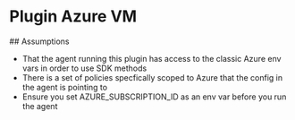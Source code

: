 # Plugin Azure VM

## Assumptions

- That the agent running this plugin has access to the classic Azure env vars in order to use SDK methods
- There is a set of policies specfically scoped to Azure that the config in the agent is pointing to
- Ensure you set AZURE_SUBSCRIPTION_ID as an env var before you run the agent
